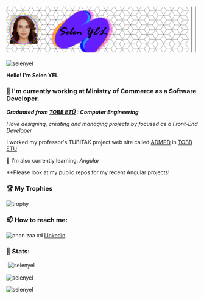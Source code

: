 <!---
  Hey there! Welcome to My Awesome Front-end Playground! 🎉
  I'm [Your Name], a front-end developer with a passion for React and Angular, and a dash of creativity! 🚀

  💼 I work at the Ministry of Commerce, where I'm building cool and innovative web applications to improve e-commerce experiences.

  🎓 Graduated from TOBB ETU, I'm always eager to learn and stay up-to-date with the latest trends in the front-end world.

  🔥 In this repository, you'll find a collection of my favorite projects and experiments. I love playing with animations, interactive designs, and crafting delightful user experiences.

  🌟 Let me walk you through the goodies:

  1. **Project X**: [Short Project Description]
     ![Project X Preview](./project_x_preview.gif)

  2. **Angular Magic**: [Short Project Description]
     ![Angular Magic Preview](./angular_magic_preview.gif)

  3. **Reactiverse**: [Short Project Description]
     ![Reactiverse Preview](./reactiverse_preview.gif)

  🚀 Feel free to explore each project and dive into their respective folders for more details. I've poured my heart and soul into these, so I hope you enjoy them as much as I did building them.

  📜 Check out the individual READMEs in each project folder for installation instructions, usage examples, and live demos.

  💬 I'm always open to feedback and suggestions! If you have any ideas or just want to say hi, feel free to [reach out to me](mailto:youremail@example.com) or [follow me on Twitter](https://twitter.com/your_twitter_handle).

  🎉 Here's a little celebration for your visit! 🎉
  ![GitHub Party](https://media.giphy.com/media/du3J3cXyzhj75IOgvA/giphy.gif)

  📣 Psst! If you're a fan of my work, why not give this repo a ⭐️ and share it with your friends? It would mean the world to me!

  Happy coding! 😄
-->


### ![Thats me!](https://raw.githubusercontent.com/selenyel/cv/master/images/fun%20cv%20final%20-%20Kopya.png)

<p align="left"> <img
        src="https://komarev.com/ghpvc/?username=selenyel&label=Profile%20views&color=blueviolet&style=plastic"
        alt="selenyel" /> </p>

**Hello! I'm Selen YEL**
### 🔭 I'm currently working at Ministry of Commerce as a Software Developer.

***Graduated from [TOBB ETÜ](https://www.etu.edu.tr/tr)  :  Computer Engineering***


*I love designing, creating and managing projects by focused as a Front-End Developer*


I worked my professor's TUBITAK project web site called [ADMPD](https://admpd.etu.edu.tr/en) in [TOBB ETU](https://www.etu.edu.tr/tr)

🌱 I’m also currently learning: *Angular*

**Please look at my public repos for my recent Angular projects!


### :trophy: My Trophies
![trophy](https://github-profile-trophy.vercel.app/?username=selenyel&theme=discord)
### 📫 How to reach me: 

<img src="https://upload.wikimedia.org/wikipedia/commons/thumb/c/c9/Linkedin.svg/220px-Linkedin.svg.png" alt="anan zaa xd" width="30" height="30"> [Linkedin](https://www.linkedin.com/in/selen-y-b3205a145/)

### 💬 Stats:
<p>&nbsp;<img align="center"
        src="https://github-readme-stats.vercel.app/api?username=selenyel&show_icons=true&locale=en"
        alt="selenyel" /></p>
<p><img align="center" src="https://github-readme-streak-stats.herokuapp.com/?user=selenyel&"
        alt="selenyel" /></p>

<p><img align="left"
        src="https://github-readme-stats.vercel.app/api/top-langs?username=selenyel&show_icons=true&locale=en&layout=compact"
        alt="selenyel" /></p>

<!--
**selenyel/selenyel** is a ✨ _special_ ✨ repository because its `README.md` (this file) appears on your GitHub profile.

Here are some ideas to get you started:

- 🔭 I’m currently working on ...
- 🌱 I’m currently learning ...
- 👯 I’m looking to collaborate on ...
- 🤔 I’m looking for help with ...
- 💬 Ask me about ...
- 📫 How to reach me: 
[Linkedin](https://www.linkedin.com/in/selen-y-b3205a145/)
- 😄 Pronouns: ...
- ⚡ Fun fact: ...
-->
